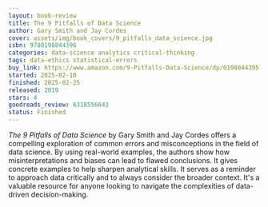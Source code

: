 ```yaml
---
layout: book-review
title: The 9 Pitfalls of Data Science
author: Gary Smith and Jay Cordes
cover: assets/img/book_covers/9_pitfalls_data_science.jpg
isbn: 9780198844396
categories: data-science analytics critical-thinking
tags: data-ethics statistical-errors
buy_link: https://www.amazon.com/9-Pitfalls-Data-Science/dp/0198844395
started: 2025-02-10
finished: 2025-02-25
released: 2019
stars: 4
goodreads_review: 6318556643
status: Finished
---
```


*The 9 Pitfalls of Data Science* by Gary Smith and Jay Cordes offers a compelling exploration of common errors and misconceptions in the field of data science. By using real-world examples, the authors show how misinterpretations and biases can lead to flawed conclusions. It gives concrete examples to help sharpen analytical skills. It serves as a reminder to approach data critically and to always consider the broader context. It's a valuable resource for anyone looking to navigate the complexities of data-driven decision-making.
